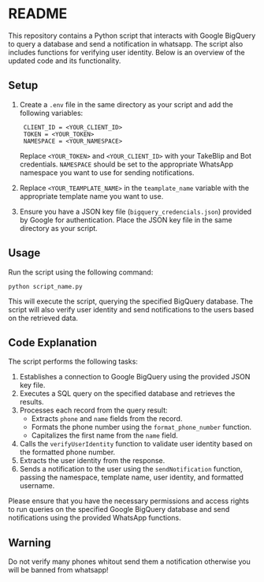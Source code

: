 # README

This repository contains a Python script that interacts with Google BigQuery to query a database and send a notification in whatsapp. The script also includes functions for verifying user identity. Below is an overview of the updated code and its functionality.

## Setup

1. Create a `.env` file in the same directory as your script and add the following variables:
   ```
    CLIENT_ID = <YOUR_CLIENT_ID>
    TOKEN = <YOUR_TOKEN>
    NAMESPACE = <YOUR_NAMESPACE>
   ```

   Replace `<YOUR_TOKEN>` and `<YOUR_CLIENT_ID>` with your TakeBlip and Bot credentials. `NAMESPACE` should be set to the appropriate WhatsApp namespace you want to use for sending notifications.

2. Replace `<YOUR_TEAMPLATE_NAME>` in the `teamplate_name` variable with the appropriate template name you want to use.

3. Ensure you have a JSON key file (`bigquery_credencials.json`) provided by Google for authentication. Place the JSON key file in the same directory as your script.

## Usage

Run the script using the following command:

```
python script_name.py
```

This will execute the script, querying the specified BigQuery database. The script will also verify user identity and send notifications to the users based on the retrieved data.

## Code Explanation

The script performs the following tasks:

1. Establishes a connection to Google BigQuery using the provided JSON key file.
2. Executes a SQL query on the specified database and retrieves the results.
3. Processes each record from the query result:
   - Extracts `phone` and `name` fields from the record.
   - Formats the phone number using the `format_phone_number` function.
   - Capitalizes the first name from the `name` field.
4. Calls the `verifyUserIdentity` function to validate user identity based on the formatted phone number.
5. Extracts the user identity from the response.
6. Sends a notification to the user using the `sendNotification` function, passing the namespace, template name, user identity, and formatted username.

Please ensure that you have the necessary permissions and access rights to run queries on the specified Google BigQuery database and send notifications using the provided WhatsApp functions.

## Warning

Do not verify many phones whitout send them a notification otherwise you will be banned from whatsapp!
